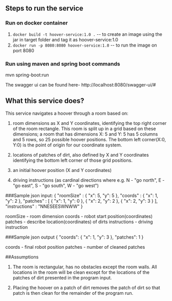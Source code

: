 ## Steps to run the service 
### Run on docker container
1. `docker build -t hoover-service:1.0 .` -- to create an image using the jar in target folder and tag it as hoover-service:1.0
2. `docker run -p 8080:8080 hoover-service:1.0` -- to run the image on port 8080

### Run using maven and spring boot commands
mvn spring-boot:run

The swagger ui can be found here- http://localhost:8080/swagger-ui/#

## What this service does?

This service navigates a hoover through a room based on: 

1. room dimensions as X and Y coordinates, identifying the top right corner of the room rectangle. This room is split up in a grid based on these dimensions; a room that has dimensions X: 5 and Y: 5 has 5 columns and 5 rows, so 25 possible hoover positions. The bottom left corner(X:0, Y:0) is the point of origin for our coordinate system. 

2. locations of patches of dirt, also defined by X and Y coordinates identifying the bottom left corner of those grid positions. 

3. an initial hoover position (X and Y coordinates) 

4. driving instructions (as cardinal directions where e.g. N - "go north", E - "go east", S - "go south", W - "go west") 
 
###Sample json input: 
{ 
  "roomSize" : {
		"x": 5,
		"y": 5
	}, 
  "coords" : {
		"x": 1,
		"y": 2
	}, 
  "patches" : [ 
    {
		"x": 1,
		"y": 0
	}, 
    {
		"x": 2,
		"y": 2
	}, 
    {
		"x": 2,
		"y": 3
	}
  ], 
  "instructions" : "NNESEESWNWW" 
}

roomSize - room dimension 
coords -  robot start position(coordinates) 
patches - describe location(coordinates) of dirts 
instructions  - driving instruction 
 

###Sample json output 
{
	"coords": {
		"x": 1,
		"y": 3
	},
	"patches": 1
}

coords  - final robot position 
patches - number of cleaned patches 

##Assumptions
 
1. The room is rectangular, has no obstacles except the room walls. All locations in the room will be clean except for the locations of the patches of dirt presented in the program input. 

2. Placing the hoover on a patch of dirt removes the patch of dirt so that patch is then clean for the remainder of the program run.  